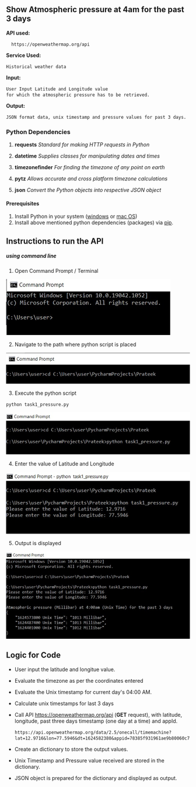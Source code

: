 
## Show Atmospheric pressure at 4am for the past 3 days

**API used:**
```
  https://openweathermap.org/api
```
**Service Used:**
```
Historical weather data
```

**Input:**
```
User Input Latitude and Longitude value
for which the atmospheric pressure has to be retrieved.
```
**Output:**
```
JSON format data, unix timestamp and pressure values for past 3 days.
```

### Python Dependencies

1. **requests**
*Standard for making HTTP requests in Python*

2. **datetime**
*Supplies classes for manipulating dates and times*

3. **timezonefinder**
*For finding the timezone of any point on earth*

4. **pytz**
*Allows accurate and cross platform timezone calculations*

5. **json**
*Convert the Python objects into respective JSON object*

#### Prerequisites
1. Install Python in your system ([windows](https://phoenixnap.com/kb/how-to-install-python-3-windows) or [mac OS](https://flaviocopes.com/python-installation-macos/))
2. Install above mentioned python dependencies (packages) via [pip](https://www.datacamp.com/community/tutorials/python-install-pip).

## Instructions to run the API
##### using command line

1. Open Command Prompt / Terminal

![cmd](images/cmd.jpg)

2. Navigate to the path where python script is placed

![path 01](images/path_01.jpg)

3. Execute the python script

```
python task1_pressure.py
```

![execute](images/execute.jpg)

4. Enter the value of Latitude and Longitude

![input](images/input.jpg)

5. Output is displayed

![output](images/output.jpg)

## Logic for Code

- User input the latitude and longitue value.
- Evaluate the timezone as per the coordinates entered
- Evaluate the Unix timestamp for current day's 04:00 AM.
- Calculate unix timestamps for last 3 days
- Call API https://openweathermap.org/api (**GET** request), with latitude, longitude, past three days timestamp (one day at a time) and appId.

    ```
    https://api.openweathermap.org/data/2.5/onecall/timemachine?lat=12.9716&lon=77.5946&dt=1624582380&appid=78385f931961ae9b80060c70d2c7bf6f
    ```

- Create an dictionary to store the output values.
- Unix Timestamp and Pressure value received are stored in the dictionary.
- JSON object is prepared for the dictionary and displayed as output.
